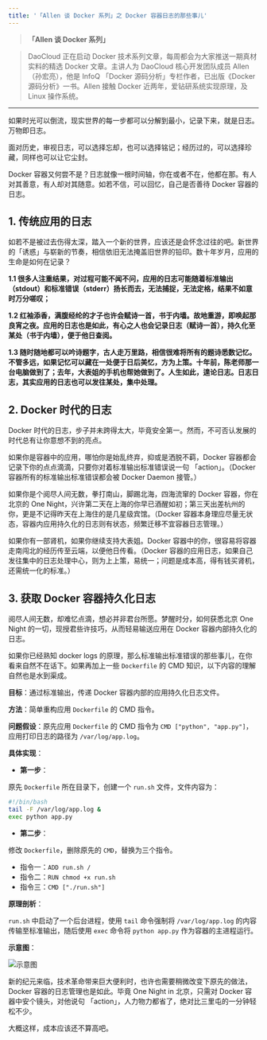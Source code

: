 ```yaml
---
title: '「Allen 谈 Docker 系列」之 Docker 容器日志的那些事儿'
---
```


<!-- reviewed by fiona -->

>**「Allen 谈 Docker 系列」**

>DaoCloud 正在启动 Docker 技术系列文章，每周都会为大家推送一期真材实料的精选 Docker 文章。主讲人为 DaoCloud 核心开发团队成员 Allen（孙宏亮），他是 InfoQ 「Docker 源码分析」专栏作者，已出版《Docker 源码分析》一书。Allen 接触 Docker 近两年，爱钻研系统实现原理，及 Linux 操作系统。

---

如果时光可以倒流，现实世界的每一步都可以分解到最小，记录下来，就是日志。万物即日志。

面对历史，审视日志，可以选择忘却，也可以选择铭记；经历过的，可以选择珍藏，同样也可以让它尘封。

Docker 容器又何尝不是？日志就像一根时间轴，你在或者不在，他都在那。有人对其善意，有人却对其随意。如若不信，可以回忆，自己是否善待 Docker 容器的日志。

## 1. 传统应用的日志

如若不是被过去伤得太深，踏入一个新的世界，应该还是会怀念过往的吧。新世界的「诱惑」与崭新的节奏，相信依旧无法掩盖旧世界的铅印。数十年岁月，应用的生命是如何在记录？

**1.1 很多人注重结果，对过程可能不闻不问，应用的日志可能随着标准输出（stdout）和标准错误（stderr）扬长而去，无法捕捉，无法定格，结果不如意时万分嗟叹；**

**1.2 红袖添香，满腹经纶的才子也许会赋诗一首，书于内墙。故地重游，即唤起那良宵之夜。应用的日志也是如此，有心之人也会记录日志（赋诗一首），持久化至某处（书于内墙），便于他日查阅。**

**1.3 随时随地都可以吟诗题字，古人走万里路，相信很难将所有的题诗悉数记忆。不管多远，如果记忆可以藏在一处便于日后美忆，方为上策。十年前，陈老师那一台电脑做到了；去年，大表姐的手机也帮她做到了。人生如此，遑论日志。日志日志，其实应用的日志也可以发往某处，集中处理。**

## 2. Docker 时代的日志

Docker 时代的日志，步子并未跨得太大，毕竟安全第一。然而，不可否认发展的时代总有让你意想不到的亮点。

如果你是容器中的应用，哪怕你是始乱终弃，抑或是洒脱不羁，Docker 容器都会记录下你的点点滴滴，只要你对着标准输出标准错误说一句 「action」。（Docker 容器所有的标准输出标准错误都会被 Docker Daemon 接管。）

如果你是个阅尽人间无数，拳打南山，脚踢北海，四海流窜的 Docker 容器，你在北京的 One Night，兴许第二天在上海的你早已酒醒如初；第三天出差杭州的你，更是不记得昨天在上海住的是几星级宾馆。（Docker 容器本身理应尽量无状态，容器内应用持久化的日志则有状态，频繁迁移不宜容器日志管理。）

如果你有一部肾机，如果你继续支持大表姐。Docker 容器中的你，很容易将容器走南闯北的经历传至云端，以便他日传看。（Docker 容器的应用日志，如果自己发往集中的日志处理中心，则为上上策，易统一；问题是成本高，得有钱买肾机，还需统一化的标准。）

## 3. 获取 Docker 容器持久化日志

阅尽人间无数，却难忆点滴，想必并非君台所愿。梦醒时分，如何获悉北京 One Night 的一切，现授君些许技巧，从而轻易输送应用在 Docker 容器内部持久化的日志。

如果你已经熟知 docker logs 的原理，那么标准输出标准错误的那些事儿，在你看来自然不在话下。如果再加上一些 `Dockerfile` 的 CMD 知识，以下内容的理解自然也是水到渠成。

**目标**：通过标准输出，传递 Docker 容器内部的应用持久化日志文件。

**方法**：简单重构应用 `Dockerfile` 的 CMD 指令。

**问题假设**：原先应用 `Dockerfile` 的 CMD 指令为 `CMD ["python", "app.py"]`，应用打印日志的路径为 `/var/log/app.log`。

**具体实现**：

- **第一步**：

原先 `Dockerfile` 所在目录下，创建一个 `run.sh` 文件，文件内容为：

```bash
#!/bin/bash
tail -F /var/log/app.log &
exec python app.py
```

- **第二步**：

修改 `Dockerfile`，删除原先的 `CMD`，替换为三个指令。

* 指令一：`ADD run.sh /`
* 指令二：`RUN chmod +x run.sh`
* 指令三：`CMD ["./run.sh"]`

**原理剖析**：

`run.sh` 中启动了一个后台进程，使用 `tail` 命令强制将 `/var/log/app.log` 的内容传输至标准输出，随后使用 `exec` 命令将 `python app.py` 作为容器的主进程运行。

**示意图**：

![示意图](http://7xi8kv.com5.z0.glb.qiniucdn.com/docker日志.png)

新的纪元来临，技术革命带来巨大便利时，也许也需要稍微改变下原先的做法，Docker 容器的日志管理也是如此。毕竟 One Night in 北京，只需对 Docker 容器中安个镜头，对他说句 「action」，人力物力都省了，绝对比三里屯的一分钟轻松不少。

大概这样，成本应该还不算高吧。
